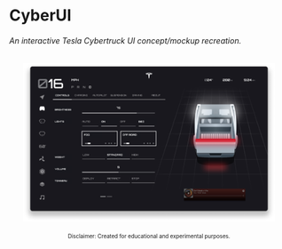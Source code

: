 # CyberUI
<h6>An interactive Tesla Cybertruck UI concept/mockup recreation.</h6>

<p align="center">
  <a href="https://michaeltr7.github.io/CyberUI/">
    <img src="Screenshot Previews/Cyber_UI_Screenshot_1.png" width="90%">
  </a>
</p>

<p align="center">
  <sub><sup>Disclaimer: Created for educational and experimental purposes.</sup></sub>
</p>
